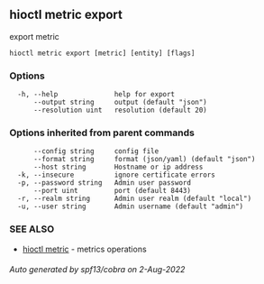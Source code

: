 ## hioctl metric export

export metric

```
hioctl metric export [metric] [entity] [flags]
```

### Options

```
  -h, --help              help for export
      --output string     output (default "json")
      --resolution uint   resolution (default 20)
```

### Options inherited from parent commands

```
      --config string     config file
      --format string     format (json/yaml) (default "json")
      --host string       Hostname or ip address
  -k, --insecure          ignore certificate errors
  -p, --password string   Admin user password
      --port uint         port (default 8443)
  -r, --realm string      Admin user realm (default "local")
  -u, --user string       Admin username (default "admin")
```

### SEE ALSO

* [hioctl metric](hioctl_metric.md)	 - metrics operations

###### Auto generated by spf13/cobra on 2-Aug-2022
